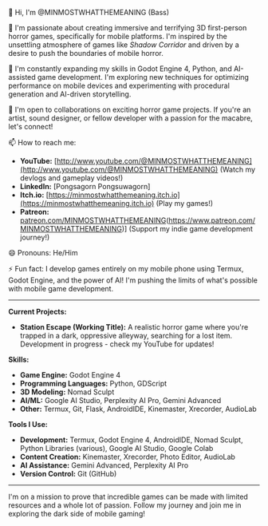 👋 Hi, I'm @MINMOSTWHATTHEMEANING (Bass)

👀 I'm passionate about creating immersive and terrifying 3D first-person horror games, specifically for mobile platforms. I'm inspired by the unsettling atmosphere of games like *Shadow Corridor* and driven by a desire to push the boundaries of mobile horror.

🌱 I'm constantly expanding my skills in Godot Engine 4, Python, and AI-assisted game development. I'm exploring new techniques for optimizing performance on mobile devices and experimenting with procedural generation and AI-driven storytelling.

💞️ I'm open to collaborations on exciting horror game projects.  If you're an artist, sound designer, or fellow developer with a passion for the macabre, let's connect!

📫 How to reach me:

* **YouTube:** [http://www.youtube.com/@MINMOSTWHATTHEMEANING](http://www.youtube.com/@MINMOSTWHATTHEMEANING) (Watch my devlogs and gameplay videos!)
* **LinkedIn:** [Pongsagorn Pongsuwagorn]
* **Itch.io:** [https://minmostwhatthemeaning.itch.io](https://minmostwhatthemeaning.itch.io) (Play my games!)
* **Patreon:** [patreon.com/MINMOSTWHATTHEMEANING](https://www.patreon.com/MINMOSTWHATTHEMEANING)(https://www.patreon.com/MINMOSTWHATTHEMEANING)] (Support my indie game development journey!)

😄 Pronouns: He/Him

⚡ Fun fact: I develop games entirely on my mobile phone using Termux, Godot Engine, and the power of AI!  I'm pushing the limits of what's possible with mobile game development.


---

**Current Projects:**

* **Station Escape (Working Title):** A realistic horror game where you're trapped in a dark, oppressive alleyway, searching for a lost item.  Development in progress - check my YouTube for updates!

**Skills:**

* **Game Engine:** Godot Engine 4
* **Programming Languages:** Python, GDScript
* **3D Modeling:** Nomad Sculpt
* **AI/ML:** Google AI Studio, Perplexity AI Pro, Gemini Advanced
* **Other:** Termux, Git, Flask, AndroidIDE,  Kinemaster, Xrecorder, AudioLab

**Tools I Use:**

* **Development:** Termux, Godot Engine 4, AndroidIDE, Nomad Sculpt, Python Libraries (various), Google AI Studio, Google Colab
* **Content Creation:** Kinemaster, Xrecorder, Photo Editor, AudioLab
* **AI Assistance:** Gemini Advanced, Perplexity AI Pro
* **Version Control:** Git (GitHub)

---

I'm on a mission to prove that incredible games can be made with limited resources and a whole lot of passion.  Follow my journey and join me in exploring the dark side of mobile gaming!
